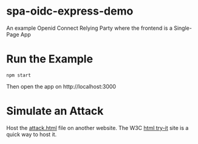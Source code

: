 # spa-oidc-express-demo
An example Openid Connect Relying Party where the frontend is a Single-Page App

# Run the Example
```
npm start
```

Then open the app on http://localhost:3000

# Simulate an Attack
Host the [attack.html](./attack.html) file on another website. The W3C [html try-it](https://www.w3schools.com/html/tryit.asp?filename=tryhtml_default) site is a quick way to host it.